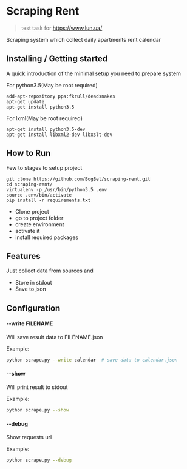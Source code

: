# Scraping Rent
> test task for https://www.lun.ua/

Scraping system which collect daily apartments rent calendar

## Installing / Getting started

A quick introduction of the minimal setup you need to prepare system

For python3.5(May be root required)
```shell
add-apt-repository ppa:fkrull/deadsnakes
apt-get update
apt-get install python3.5
```

For lxml(May be root required)
```shell
apt-get install python3.5-dev
apt-get install libxml2-dev libxslt-dev
```


## How to Run

Few to stages to setup project

```shell
git clone https://github.com/BogBel/scraping-rent.git
cd scraping-rent/
virtualenv -p /usr/bin/python3.5 .env
source .env/bin/activate
pip install -r requirements.txt
```

- Clone project
- go to project folder
- create environment
- activate it
- install required packages


## Features

Just collect data from sources and
* Store in stdout
* Save to json

## Configuration

#### --write FILENAME

Will save result data to FILENAME.json

Example:
```bash
python scrape.py --write calendar  # save data to calendar.json
```

#### --show

Will print result to stdout

Example:
```bash
python scrape.py --show
```

#### --debug

Show requests url

Example:
```bash
python scrape.py --debug
```
